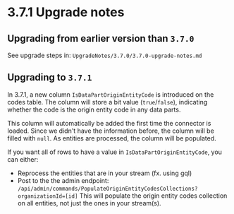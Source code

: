 # 3.7.1 Upgrade notes

## Upgrading from earlier version than `3.7.0`

See upgrade steps in: `UpgradeNotes/3.7.0/3.7.0-upgrade-notes.md`

## Upgrading to `3.7.1`

In 3.7.1, a new column `IsDataPartOriginEntityCode` is introduced on the codes table.
The column will store a bit value (`true`/`false`), indicating whether the
code is the origin entity code in any data parts.

This column will automatically be added the first time the connector is loaded.
Since we didn't have the information before, the column will be filled with `null`.
As entities are processed, the column will be populated.

If you want all of rows to have a value in `IsDataPartOriginEntityCode`, you can either:
- Reprocess the entities that are in your stream (fx. using gql)
- Post to the the admin endpoint:
  `/api/admin/commands/PopulateOriginEntityCodesCollections?organizationId=[id]`
  This will populate the origin entity codes collection on all entities, not just the ones in your stream(s).
